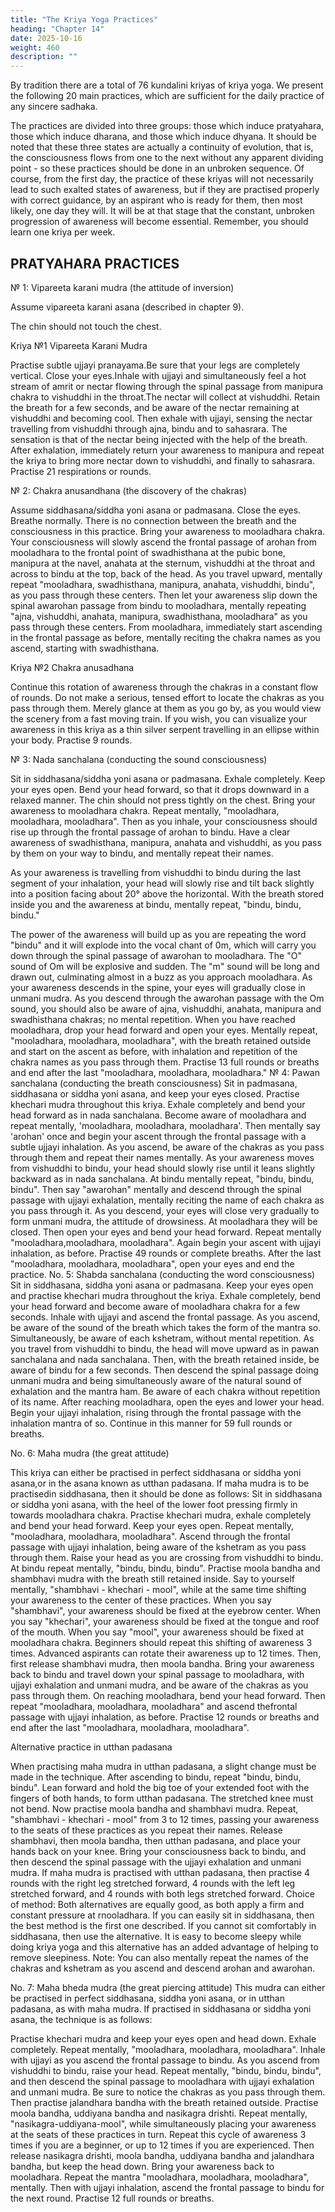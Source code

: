 ```yaml
---
title: "The Kriya Yoga Practices"
heading: "Chapter 14"
date: 2025-10-16
weight: 460
description: ""
---
```




By tradition there are a total of 76 kundalini kriyas of kriya yoga. We present the
following 20 main practices, which are sufficient for the daily practice of any sincere
sadhaka.

The practices are divided into three groups: those which induce pratyahara, those
which induce dharana, and those which induce dhyana. It should be noted that these three
states are actually a continuity of evolution, that is, the consciousness flows from one to
the next without any apparent dividing point - so these practices should be done in an
unbroken sequence. Of course, from the first day, the practice of these kriyas will not
necessarily lead to such exalted states of awareness, but if they are practised properly
with correct guidance, by an aspirant who is ready for them, then most likely, one day
they will. It will be at that stage that the constant, unbroken progression of awareness will
become essential. Remember, you should learn one kriya per week.


## PRATYAHARA PRACTICES

№ 1: Vipareeta karani mudra (the attitude of inversion)

Assume vipareeta karani asana (described in chapter 9).

The chin should not touch the chest.

Kriya №1 Vipareeta Karani Mudra

Practise subtle ujjayi pranayama.Be sure that your legs are completely vertical. Close
your eyes.Inhale with ujjayi and simultaneously feel a hot stream of amrit or nectar
flowing through the spinal passage from manipura chakra to vishuddhi in the throat.The
nectar will collect at vishuddhi. Retain the breath for a few seconds, and be aware of the
nectar remaining at vishuddhi and becoming cool. Then exhale with ujjayi, sensing the
nectar travelling from vishuddhi through ajna, bindu and to sahasrara. The sensation is
that of the nectar being injected with the help of the breath. After exhalation, immediately
return your awareness to manipura and repeat the kriya to bring more nectar down to
vishuddhi, and finally to sahasrara. Practise 21 respirations or rounds.

№ 2: Chakra anusandhana (the discovery of the chakras)

Assume siddhasana/siddha yoni asana or padmasana. Close the eyes. Breathe
normally. There is no connection between the breath and the consciousness in this
practice. Bring your awareness to mooladhara chakra. Your consciousness will slowly
ascend the frontal passage of arohan from mooladhara to the frontal point of
swadhisthana at the pubic bone, manipura at the navel, anahata at the sternum, vishuddhi
at the throat and across to bindu at the top, back of the head. As you travel upward,
mentally repeat "mooladhara, swadhisthana, manipura, anahata, vishuddhi, bindu", as
you pass through these centers.
Then let your awareness slip down the spinal awarohan passage from bindu to
mooladhara, mentally repeating "ajna, vishuddhi, anahata, manipura, swadhisthana,
mooladhara" as you pass through these centers.
From mooladhara, immediately start ascending in the frontal passage as before,
mentally reciting the chakra names as you ascend, starting with swadhisthana.

Kriya №2 Chakra anusadhana

Continue this rotation of awareness through the chakras in a constant flow of
rounds. Do not make a serious, tensed effort to locate the chakras as you pass through
them. Merely glance at them as you go by, as you would view the scenery from a fast
moving train. If you wish, you can visualize your awareness in this kriya as a thin silver
serpent travelling in an ellipse within your body. Practise 9 rounds.

№ 3: Nada sanchalana (conducting the sound consciousness)

Sit in siddhasana/siddha yoni asana or padmasana. Exhale completely. Keep your
eyes open. Bend your head forward, so that it drops downward in a relaxed manner. The
chin should not press tightly on the chest. Bring your awareness to mooladhara chakra.
Repeat mentally, "mooladhara, mooladhara, mooladhara". Then as you inhale, your
consciousness should rise up through the frontal passage of arohan to bindu. Have a clear
awareness of swadhisthana, manipura, anahata and vishuddhi, as you pass by them on
your way to bindu, and mentally repeat their names.

As your awareness is travelling from vishuddhi to bindu during the last segment of
your inhalation, your head will slowly rise and tilt back slightly into a position facing
about 20° above the horizontal. With the breath stored inside you and the awareness at
bindu, mentally repeat, "bindu, bindu, bindu."

The power of the awareness will build up as you are repeating the word "bindu" and
it will explode into the vocal chant of 0m, which will carry you down through the spinal
passage of awarohan to mooladhara. The "O" sound of Оm will be explosive and sudden.
The "m" sound will be long and drawn out, culminating almost in a buzz as you approach
mooladhara. As your awareness descends in the spine, your eyes will gradually close in
unmani mudra. As you descend through the awarohan passage with the Оm sound, you
should also be aware of ajna, vishuddhi, anahata, manipura and swadhisthana chakras; no
mental repetition. When you have reached mooladhara, drop your head forward and open
your eyes.
Mentally repeat, "mooladhara, mooladhara, mooladhara", with the breath retained
outside and start on the ascent as before, with inhalation and repetition of the chakra
names as you pass through them. Practise 13 full rounds or breaths and end after the last
"mooladhara, mooladhara, mooladhara."
№ 4: Pawan sanchalana (conducting the breath consciousness)
Sit in padmasana, siddhasana or siddha yoni asana, and keep your eyes
closed. Practise khechari mudra throughout this kriya. Exhale completely and bend your
head forward as in nada sanchalana. Become aware of mooladhara and repeat mentally,
'mooladhara, mooladhara, mooladhara'. Then mentally say 'arohan' once and begin your
ascent through the frontal passage with a subtle ujjayi inhalation. As you ascend, be
aware of the chakras as you pass through them and repeat their names mentally. As your
awareness moves from vishuddhi to bindu, your head should slowly rise until it leans
slightly backward as in nada sanchalana. At bindu mentally repeat, "bindu, bindu, bindu".
Then say "awarohan" mentally and descend through the spinal passage with ujjayi
exhalation, mentally reciting the name of each chakra as you pass through it. As you
descend, your eyes will close very gradually to form unmani mudra, the attitude of
drowsiness. At mooladhara they will be closed. Then open your eyes and bend your head
forward. Repeat mentally "mooladhara,mooladhara, mooladhara". Again begin your
ascent with ujjayi inhalation, as before. Practise 49 rounds or complete breaths. After the
last "mooladhara, mooladhara, mooladhara", open your eyes and end the practice.
No. 5: Shabda sanchalana (conducting the word consciousness)
Sit in siddhasana, siddha yoni asana or padmasana. Keep your eyes open and practise
khechari mudra throughout the kriya. Exhale completely, bend your head forward and
become aware of mooladhara chakra for a few seconds. Inhale with ujjayi and ascend the
frontal passage. As you ascend, be aware of the sound of the breath which takes the form
of the mantra so. Simultaneously, be aware of each kshetram, without mental repetition.
As you travel from vishuddhi to bindu, the head will move upward as in pawan
sanchalana and nada sanchalana. Then, with the breath retained inside, be aware of bindu
for a few seconds. Then descend the spinal passage doing unmani mudra and being
simultaneously aware of the natural sound of exhalation and the mantra ham. Be aware of
each chakra without repetition of its name. After reaching mooladhara, open the eyes and
lower your head. Begin your ujjayi inhalation, rising through the frontal passage with the
inhalation mantra of so. Continue in this manner for 59 full rounds or breaths.

No. 6: Maha mudra (the great attitude)

This kriya can either be practised in perfect siddhasana or siddha yoni asana,or in the
asana known as utthan padasana. If maha mudra is to be practisedin siddhasana, then it
should be done as follows: Sit in siddhasana or siddha yoni asana, with the heel of the
lower foot pressing firmly in towards mooladhara chakra. Practise khechari mudra,
exhale completely and bend your head forward. Keep your eyes open. Repeat mentally,
"mooladhara, mooladhara, mooladhara". Ascend through the frontal passage with ujjayi
inhalation, being aware of the kshetram as you pass through them. Raise your head as
you are crossing from vishuddhi to bindu. At bindu repeat mentally, "bindu, bindu,
bindu". Practise moola bandha and shambhavi mudra with the breath still retained
inside. Say to yourself mentally, "shambhavi - khechari - mool", while at the same time
shifting your awareness to the center of these practices. When you say "shambhavi", your
awareness should be fixed at the eyebrow center. When you say "khechari", your
awareness should be fixed at the tongue and roof of the mouth. When you say "mool",
your awareness should be fixed at mooladhara chakra. Beginners should repeat this
shifting of awareness 3 times. Advanced aspirants can rotate their awareness up to 12
times. Then, first release shambhavi mudra, then moola bandha. Bring your awareness
back to bindu and travel down your spinal passage to mooladhara, with ujjayi exhalation
and unmani mudra, and be aware of the chakras as you pass through them. On reaching
mooladhara, bend your head forward. Then repeat "mooladhara, mooladhara,
mooladhara" and ascend thefrontal passage with ujjayi inhalation, as before. Practise 12
rounds or breaths and end after the last "mooladhara, mooladhara, mooladhara".

Alternative practice in utthan padasana

When practising maha mudra in utthan padasana, a slight change must be made in the
technique. After ascending to bindu, repeat "bindu, bindu, bindu". Lean forward and hold
the big toe of your extended foot with the fingers of both hands, to form utthan padasana.
The stretched knee must not bend. Now practise moola bandha and shambhavi mudra.
Repeat, "shambhavi - khechari - mool" from 3 to 12 times, passing your awareness to the
seats of these practices as you repeat their names. Release shambhavi, then moola
bandha, then utthan padasana, and place your hands back on your knee. Bring your
consciousness back to bindu, and then descend the spinal passage with the ujjayi
exhalation and unmani mudra. If maha mudra is practised with utthan padasana, then
practise 4 rounds with the right leg stretched forward, 4 rounds with the left leg stretched
forward, and 4 rounds with both legs stretched forward.
Choice of method: Both alternatives are equally good, as both apply a firm and
constant pressure at rnooladhara. If you can easily sit in siddhasana, then the best method
is the first one described. If you cannot sit comfortably in siddhasana, then use the
alternative. It is easy to become sleepy while doing kriya yoga and this alternative has an
added advantage of helping to remove sleepiness.
Note: You can also mentally repeat the names of the chakras and kshetram as you
ascend and descend arohan and awarohan.

No. 7: Maha bheda mudra (the great piercing attitude)
This mudra can either be practised in perfect siddhasana, siddha yoni asana, or in
utthan padasana, as with maha mudra. If practised in siddhasana or siddha yoni asana, the
technique is as follows:

Practise khechari mudra and keep your eyes open and head down. Exhale
completely. Repeat mentally, "mooladhara, mooladhara, mooladhara". Inhale with ujjayi
as you ascend the frontal passage to bindu. As you ascend from vishuddhi to bindu, raise
your head. Repeat mentally, "bindu, bindu, bindu", and then descend the spinal passage
to mooladhara with ujjayi exhalation and unmani mudra. Be sure to notice the chakras as
you pass through them. Then practise jalandhara bandha with the breath retained
outside. Practise moola bandha, uddiyana bandha and nasikagra drishti. Repeat mentally,
"nasikagra-uddiyana-mool", while simultaneously placing your awareness at the seats of
these practices in turn. Repeat this cycle of awareness 3 times if you are a beginner, or up
to 12 times if you are experienced. Then release nasikagra drishti, moola bandha,
uddiyana bandha and jalandhara bandha, but keep the head down. Bring your awareness
back to mooladhara. Repeat the mantra "mooladhara, mooladhara, mooladhara",
mentally. Then with ujjayi inhalation, ascend the frontal passage to bindu for the next
round. Practise 12 full rounds or breaths.

